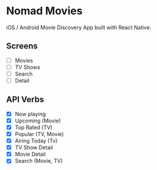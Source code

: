 # Nomad Movies

iOS / Android Movie Discovery App built with React Native.

## Screens

- [ ] Movies
- [ ] TV Shows
- [ ] Search
- [ ] Detail

## API Verbs

- [x] Now playing
- [x] Upcoming (Movie)
- [x] Top Rated (TV)
- [x] Popular (TV, Movie)
- [x] Airing Today (Tv)
- [x] TV Show Detail
- [x] Movie Detail
- [x] Search (Movie, TV)